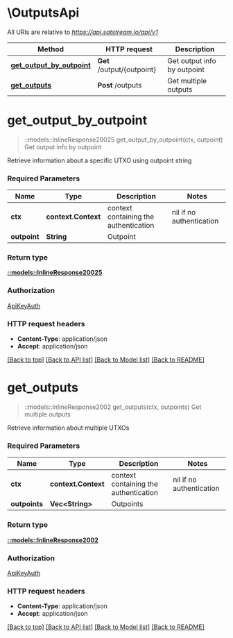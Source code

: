 # \OutputsApi

All URIs are relative to *https://api.satstream.io/api/v1*

Method | HTTP request | Description
------------- | ------------- | -------------
[**get_output_by_outpoint**](OutputsApi.md#get_output_by_outpoint) | **Get** /output/{outpoint} | Get output info by outpoint
[**get_outputs**](OutputsApi.md#get_outputs) | **Post** /outputs | Get multiple outputs


# **get_output_by_outpoint**
> ::models::InlineResponse20025 get_output_by_outpoint(ctx, outpoint)
Get output info by outpoint

Retrieve information about a specific UTXO using outpoint string

### Required Parameters

Name | Type | Description  | Notes
------------- | ------------- | ------------- | -------------
 **ctx** | **context.Context** | context containing the authentication | nil if no authentication
  **outpoint** | **String**| Outpoint | 

### Return type

[**::models::InlineResponse20025**](inline_response_200_25.md)

### Authorization

[ApiKeyAuth](../README.md#ApiKeyAuth)

### HTTP request headers

 - **Content-Type**: application/json
 - **Accept**: application/json

[[Back to top]](#) [[Back to API list]](../README.md#documentation-for-api-endpoints) [[Back to Model list]](../README.md#documentation-for-models) [[Back to README]](../README.md)

# **get_outputs**
> ::models::InlineResponse2002 get_outputs(ctx, outpoints)
Get multiple outputs

Retrieve information about multiple UTXOs

### Required Parameters

Name | Type | Description  | Notes
------------- | ------------- | ------------- | -------------
 **ctx** | **context.Context** | context containing the authentication | nil if no authentication
  **outpoints** | **Vec&lt;String&gt;**| Outpoints | 

### Return type

[**::models::InlineResponse2002**](inline_response_200_2.md)

### Authorization

[ApiKeyAuth](../README.md#ApiKeyAuth)

### HTTP request headers

 - **Content-Type**: application/json
 - **Accept**: application/json

[[Back to top]](#) [[Back to API list]](../README.md#documentation-for-api-endpoints) [[Back to Model list]](../README.md#documentation-for-models) [[Back to README]](../README.md)


